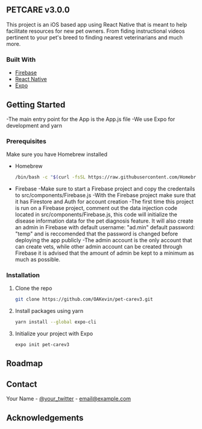 ## PETCARE v3.0.0

This project is an iOS based app using React Native that is meant to help facilitate resources for new pet owners. From fiding instructional videos pertinent to your pet's breed to finding nearest veterinarians and much more.

### Built With
* [Firebase](https://firebase.google.com/)
* [React Native](https://reactnative.dev/)
* [Expo](https://laravel.com)


<!-- GETTING STARTED -->
## Getting Started
-The main entry point for the App is the App.js file
-We use Expo for development and yarn

### Prerequisites

Make sure you have Homebrew installed
* Homebrew
  ```sh
  /bin/bash -c "$(curl -fsSL https://raw.githubusercontent.com/Homebrew/install/HEAD/install.sh)
  ``` 
* Firebase
   -Make sure to start a Firebase project and copy the credentails to src/components/Firebase.js
   -With the Firebase project make sure that it has Firestore and Auth for account creation 
   -The first time this project is run on a Firebase project, comment out the data injection code
   located in src/components/Firebase.js, this code will initialize the disease information data for
   the pet diagnosis feature. It will also create an admin in Firebase with 
   default username: "ad.min"
   default password: "temp" 
   and is reccomended that the password is changed before deploying the app publicly
   -The admin account is the only account that can create vets, while other admin account can be created
   through Firebase it is advised that the amount of admin be kept to a minimum as much as possible. 

### Installation

1. Clone the repo
   ```sh
   git clone https://github.com/OAKevin/pet-carev3.git
   ```
2. Install packages using yarn
   ```sh
   yarn install --global expo-cli
   ```
3. Initialize your project with Expo
   ```sh
   expo init pet-carev3
   ```

<!-- ROADMAP -->
## Roadmap

<Whatever we have planned to do on this iteration of the app and what we want the next team to complete>

<!-- CONTACT -->
## Contact

Your Name - [@your_twitter](https://twitter.com/your_username) - email@example.com

<!-- ACKNOWLEDGEMENTS -->
## Acknowledgements
<We need to add Project Owner and team info>